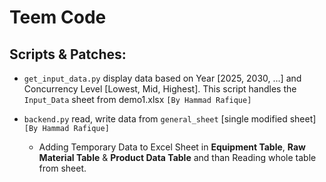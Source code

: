 
# Teem Code

## Scripts & Patches:

- `get_input_data.py` display data based on Year [2025, 2030, ...] and Concurrency Level [Lowest, Mid, Highest]. This script handles the `Input_Data` sheet from demo1.xlsx `[By Hammad Rafique]`

- `backend.py` read, write data from `general_sheet` [single modified sheet] `[By Hammad Rafique]`

    - Adding Temporary Data to Excel Sheet in **Equipment Table**, **Raw Material Table** & **Product Data Table** and than Reading whole table from sheet. 